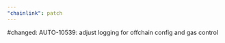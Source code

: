 ```yaml
---
"chainlink": patch
---
```


#changed:
AUTO-10539: adjust logging for offchain config and gas control
